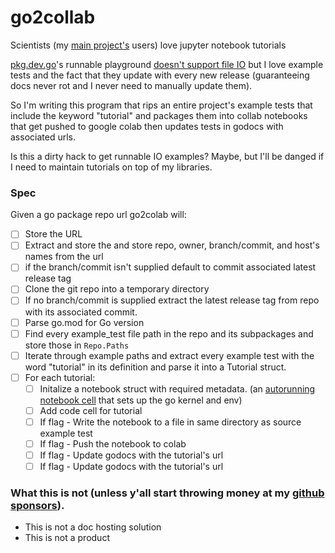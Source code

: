 # go2collab

Scientists (my [main project's](https://github.com/TimothyStiles/poly) users) love jupyter notebook tutorials

[pkg.dev.go](https://pkg.go.dev/)'s runnable playground [doesn't support file IO](https://pkg.go.dev/io/ioutil#example-ReadFile) but I love example tests and the fact that they update with every new release (guaranteeing docs never rot and I never need to manually update them).

So I'm writing this program that rips an entire project's example tests that include the keyword "tutorial" and packages them into collab notebooks that get pushed to google colab then updates tests in godocs with associated urls. 

Is this a dirty hack to get runnable IO examples? Maybe, but I'll be danged if I need to maintain tutorials on top of my libraries.

### Spec
Given a go package repo url go2colab will:

- [ ] Store the URL
- [ ] Extract and store the and store repo, owner, branch/commit, and host's names from the url
- [ ] if the branch/commit isn't supplied default to commit associated latest release tag
- [ ] Clone the git repo into a temporary directory
- [ ] If no branch/commit is supplied extract the latest release tag from repo with its associated commit.
- [ ] Parse go.mod for Go version
- [ ] Find every example_test file path in the repo and its subpackages and store those in `Repo.Paths`
- [ ] Iterate through example paths and extract every example test with the word "tutorial" in its definition and parse it into a Tutorial struct.
- [ ] For each tutorial:
  - [ ] Initalize a notebook struct with required metadata. (an [autorunning notebook cell](https://coding-stream-of-consciousness.com/2018/11/13/jupyter-auto-run-cells-on-load/) that sets up the go kernel and env)
  - [ ] Add code cell for tutorial
  - [ ] If flag - Write the notebook to a file in same directory as source example test
  - [ ] If flag - Push the notebook to colab
  - [ ] If flag - Update godocs with the tutorial's url
  - [ ] If flag - Update godocs with the tutorial's url

### What this is not (unless y'all start throwing money at my [github sponsors](https://github.com/sponsors/TimothyStiles/)).
- This is not a doc hosting solution
- This is not a product